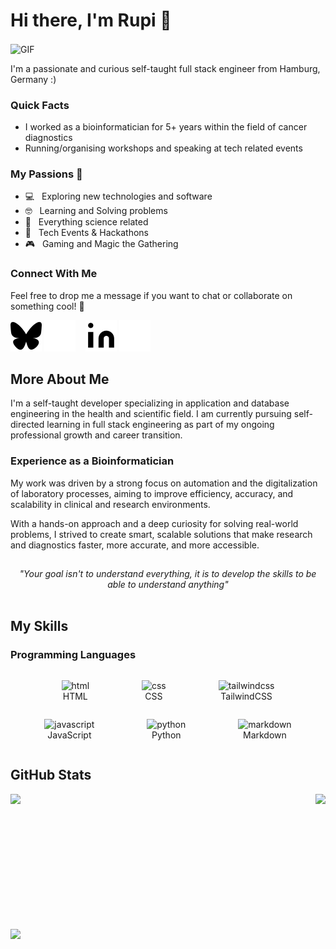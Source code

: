 # Hi there, I'm Rupi 👋

<img align="center" style="height: 300px; width: auto;" alt="GIF" src="https://media2.giphy.com/media/v1.Y2lkPTc5MGI3NjExMTE4anI1ZGVza2xmaWg3czMxa25rYmk1MjBncnNrNnAwYmc5dTFjcSZlcD12MV9pbnRlcm5hbF9naWZfYnlfaWQmY3Q9Zw/jX1RFmcDNZp8UatWRF/giphy.gif" />

I'm a passionate and curious self-taught full stack engineer from Hamburg, Germany :)

### Quick Facts

- I worked as a bioinformatician for 5+ years within the field of cancer diagnostics
- Running/organising workshops and speaking at tech related events

### My Passions&nbsp;🧡

- 💻 &nbsp; Exploring new technologies and software
- 🤓 &nbsp; Learning and Solving problems
- 🧪 &nbsp; Everything science related
- 🍕 &nbsp; Tech Events & Hackathons
- 🎮 &nbsp; Gaming and Magic the Gathering

### Connect With Me

Feel free to drop me a message if you want to chat or collaborate on something cool! 🤝

[![website](./img/bluesky-dark.svg)](https://bsky.app/profile/devpellia.bsky.social#gh-light-mode-only)
[![website](./img/bluesky-light.svg)](https://bsky.app/profile/devpellia.bsky.social#gh-dark-mode-only)
&nbsp;&nbsp;
[![website](./img/linkedin-dark.svg)](https://www.linkedin.com/in/dev-rupinder-singh/#gh-light-mode-only)
[![website](./img/linkedin-light.svg)](https://www.linkedin.com/in/dev-rupinder-singh/#gh-dark-mode-only)

## More About Me

I'm a self-taught developer specializing in application and database engineering in the health and scientific field. I am currently pursuing self-directed learning in full stack engineering as part of my ongoing professional growth and career transition.

### Experience as a Bioinformatician

My work was driven by a strong focus on automation and the digitalization of laboratory processes, aiming to improve efficiency, accuracy, and scalability in clinical and research environments.

With a hands-on approach and a deep curiosity for solving real-world problems, I strived to create smart, scalable solutions that make research and diagnostics faster, more accurate, and more accessible.

##

<center>
    <i>"Your goal isn't to understand everything, it is to develop the skills to be able to understand anything"</i>
</center>

</br>

## My Skills

### Programming Languages

<center>
    <figure style="display: inline-block">
        <img src="https://cdn.jsdelivr.net/gh/devicons/devicon@latest/icons/html5/html5-original.svg" alt="html" width="35" height="35"/>
        <figcaption>HTML</figcaption>
    </figure>
    <figure style="display: inline-block">
        <img src="https://cdn.jsdelivr.net/gh/devicons/devicon@latest/icons/css3/css3-original.svg" alt="css" width="35" height="35"/>
        <figcaption>CSS</figcaption>
    </figure>
    <figure style="display: inline-block">
        <img src="https://cdn.jsdelivr.net/gh/devicons/devicon@latest/icons/tailwindcss/tailwindcss-original.svg" alt="tailwindcss" width="35" height="35"/>
        <figcaption>TailwindCSS</figcaption>
    </figure>
    <figure style="display: inline-block">
        <img src="https://cdn.jsdelivr.net/gh/devicons/devicon@latest/icons/javascript/javascript-original.svg" alt="javascript" width="35" height="35"/>
        <figcaption>JavaScript</figcaption>
    </figure>
    <figure style="display: inline-block">
        <img src="https://cdn.jsdelivr.net/gh/devicons/devicon@latest/icons/python/python-original.svg" alt="python" width="35" height="35"/>
        <figcaption>Python</figcaption>
    </figure>
    <figure style="display: inline-block">
        <img src="https://cdn.jsdelivr.net/gh/devicons/devicon@latest/icons/markdown/markdown-original.svg" alt="markdown" width="35" height="35"/>
        <figcaption>Markdown</figcaption>
    </figure>
</center>

<!-- <div align="center">

<table><tr><td valign="top" width="33%">

#### Frontend

<div align="center">
    <figure style="display: inline-block">
        <img src="https://cdn.jsdelivr.net/gh/devicons/devicon@latest/icons/html5/html5-original.svg" alt="html" width="35" height="35"/>
        <figcaption>HTML</figcaption>
    </figure>
    <figure style="display: inline-block">
        <img src="https://cdn.jsdelivr.net/gh/devicons/devicon@latest/icons/css3/css3-original.svg" alt="css" width="35" height="35"/>
        <figcaption>CSS</figcaption>
    </figure>
        <figure style="display: inline-block">
        <img src="https://cdn.jsdelivr.net/gh/devicons/devicon@latest/icons/html5/html5-original.svg" alt="html" width="35" height="35"/>
        <figcaption>CSS</figcaption>
    </figure>
        <figure style="display: inline-block">
        <img src="https://cdn.jsdelivr.net/gh/devicons/devicon@latest/icons/html5/html5-original.svg" alt="html" width="35" height="35"/>
        <figcaption>CSS</figcaption>
    </figure>
    <img src="https://cdn.jsdelivr.net/gh/devicons/devicon@latest/icons/css3/css3-original.svg" alt="css" width="35" height="35"/>
    <img src="https://cdn.jsdelivr.net/gh/devicons/devicon@latest/icons/tailwindcss/tailwindcss-original.svg" alt="tailwindcss" width="35" height="35"/>
    <img src="https://cdn.jsdelivr.net/gh/devicons/devicon@latest/icons/javascript/javascript-original.svg" alt="javascript" width="35" height="35"/>
    <img src="https://cdn.jsdelivr.net/gh/devicons/devicon@latest/icons/react/react-original.svg" alt="react" width="35" height="35"/>
</div>

</td><td valign="top" width="33%">

#### Backend

<div align="center">
    <img src="https://cdn.jsdelivr.net/gh/devicons/devicon@latest/icons/python/python-original.svg" alt="python" width="35" height="35"/>
    <img src="https://cdn.jsdelivr.net/gh/devicons/devicon@latest/icons/fastapi/fastapi-original.svg" alt="fastapi" width="35" height="35"/>
    <img src="https://cdn.jsdelivr.net/gh/devicons/devicon@latest/icons/nodejs/nodejs-original.svg" alt="nodejs" width="35" height="35"/>
    <img src="https://cdn.jsdelivr.net/gh/devicons/devicon@latest/icons/express/express-original.svg" alt="express" width="35" height="35"/>
</div>

</td><td valign="top" width="33%">

#### Databases

<div align="center">
    <img src="./img/sql-icon.svg" alt="sql" width="35" height="35"/>
    <img src="https://cdn.jsdelivr.net/gh/devicons/devicon@latest/icons/postgresql/postgresql-original.svg" alt="postgresql" width="35" height="35"/>
    <img src="./img/filemaker-icon.png" alt="filemaker" width="35" height="35"/>
    <img src="https://cdn.jsdelivr.net/gh/devicons/devicon@latest/icons/mongodb/mongodb-original.svg" alt="mongodb" width="35" height="35"/>
</div>

</td></tr>
<tr><td valign="top" width="33%">

#### Tools

<div align="center">
    <img src="https://cdn.jsdelivr.net/gh/devicons/devicon@latest/icons/markdown/markdown-original.svg" alt="markdown" width="35" height="35"/>
    <img src="https://cdn.jsdelivr.net/gh/devicons/devicon@latest/icons/git/git-original.svg" alt="git" width="35" height="35"/>
    <img src="https://cdn.jsdelivr.net/gh/devicons/devicon@latest/icons/vitejs/vitejs-original.svg" alt="vitejs" width="35" height="35"/>
</div>

</td></tr></table>

</div>

</br> -->

## GitHub Stats

 <div style="display: flex; flex-direction: column; flex; gap: 1rem;">
    <div style="display: flex; flex-direction: row; flex; gap: 1rem; justify-content: space-between;">
        <img height=200 src="https://github-readme-stats-amber-kappa-46.vercel.app/api?username=pellia&show_icons=github&hide_icon=true&theme=transparent&hide_border=true&hide=stars&card_width=275" />
        <img height=200 src="https://github-readme-stats-amber-kappa-46.vercel.app/api/top-langs?username=pellia&layout=compact&langs_count=8&card_width=275&theme=transparent&hide_border=true&size_weight=0.5&count_weight=0.5" />
    </div>
    <img style="width: 100%" src="https://github-readme-streak-stats-xi-smoky.vercel.app?user=pellia&theme=transparent&hide_border=true&card_width=700&card_height=200">
 </div>
